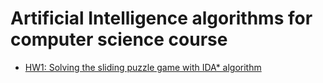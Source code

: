 # Artificial Intelligence algorithms for computer science course

* [HW1: Solving the sliding puzzle game with IDA* algorithm](https://github.com/dimitrinavasileva/Artificial_Intelligence/tree/master/Homework1_IDAStar)